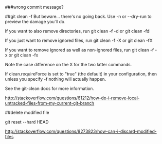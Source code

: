 ###wrong commit message?


##git clean -f
But beware... there's no going back. Use -n or --dry-run to preview the damage you'll do.

If you want to also remove directories, run git clean -f -d or git clean -fd

If you just want to remove ignored files, run git clean -f -X or git clean -fX

If you want to remove ignored as well as non-ignored files, run git clean -f -x or git clean -fx

Note the case difference on the X for the two latter commands.

If clean.requireForce is set to "true" (the default) in your configuration, then unless you specify -f nothing will actually happen.

See the git-clean docs for more information.


http://stackoverflow.com/questions/61212/how-do-i-remove-local-untracked-files-from-my-current-git-branch

##delete modified file

git reset --hard HEAD

http://stackoverflow.com/questions/8273823/how-can-i-discard-modified-files

